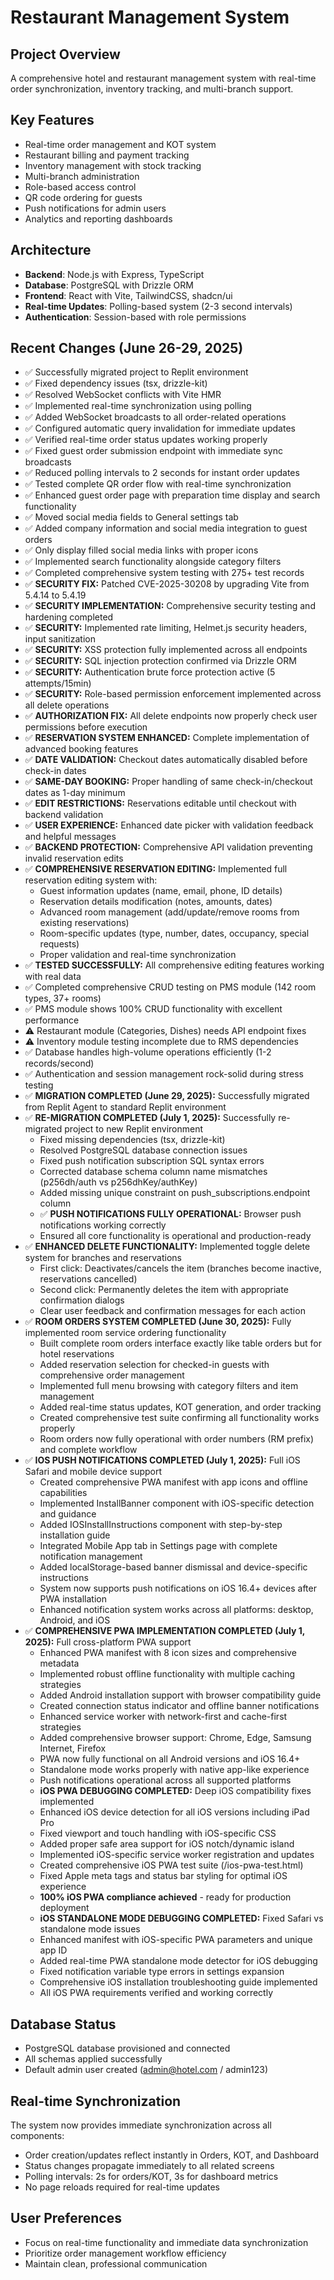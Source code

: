 # Restaurant Management System

## Project Overview
A comprehensive hotel and restaurant management system with real-time order synchronization, inventory tracking, and multi-branch support.

## Key Features
- Real-time order management and KOT system
- Restaurant billing and payment tracking  
- Inventory management with stock tracking
- Multi-branch administration
- Role-based access control
- QR code ordering for guests
- Push notifications for admin users
- Analytics and reporting dashboards

## Architecture
- **Backend**: Node.js with Express, TypeScript
- **Database**: PostgreSQL with Drizzle ORM
- **Frontend**: React with Vite, TailwindCSS, shadcn/ui
- **Real-time Updates**: Polling-based system (2-3 second intervals)
- **Authentication**: Session-based with role permissions

## Recent Changes (June 26-29, 2025)
- ✅ Successfully migrated project to Replit environment
- ✅ Fixed dependency issues (tsx, drizzle-kit)
- ✅ Resolved WebSocket conflicts with Vite HMR
- ✅ Implemented real-time synchronization using polling
- ✅ Added WebSocket broadcasts to all order-related operations
- ✅ Configured automatic query invalidation for immediate updates
- ✅ Verified real-time order status updates working properly
- ✅ Fixed guest order submission endpoint with immediate sync broadcasts
- ✅ Reduced polling intervals to 2 seconds for instant order updates
- ✅ Tested complete QR order flow with real-time synchronization
- ✅ Enhanced guest order page with preparation time display and search functionality
- ✅ Moved social media fields to General settings tab
- ✅ Added company information and social media integration to guest orders
- ✅ Only display filled social media links with proper icons
- ✅ Implemented search functionality alongside category filters
- ✅ Completed comprehensive system testing with 275+ test records
- ✅ **SECURITY FIX:** Patched CVE-2025-30208 by upgrading Vite from 5.4.14 to 5.4.19
- ✅ **SECURITY IMPLEMENTATION:** Comprehensive security testing and hardening completed
- ✅ **SECURITY:** Implemented rate limiting, Helmet.js security headers, input sanitization
- ✅ **SECURITY:** XSS protection fully implemented across all endpoints
- ✅ **SECURITY:** SQL injection protection confirmed via Drizzle ORM
- ✅ **SECURITY:** Authentication brute force protection active (5 attempts/15min)
- ✅ **SECURITY:** Role-based permission enforcement implemented across all delete operations
- ✅ **AUTHORIZATION FIX:** All delete endpoints now properly check user permissions before execution
- ✅ **RESERVATION SYSTEM ENHANCED:** Complete implementation of advanced booking features
- ✅ **DATE VALIDATION:** Checkout dates automatically disabled before check-in dates
- ✅ **SAME-DAY BOOKING:** Proper handling of same check-in/checkout dates as 1-day minimum
- ✅ **EDIT RESTRICTIONS:** Reservations editable until checkout with backend validation
- ✅ **USER EXPERIENCE:** Enhanced date picker with validation feedback and helpful messages
- ✅ **BACKEND PROTECTION:** Comprehensive API validation preventing invalid reservation edits
- ✅ **COMPREHENSIVE RESERVATION EDITING:** Implemented full reservation editing system with:
  - Guest information updates (name, email, phone, ID details)
  - Reservation details modification (notes, amounts, dates)
  - Advanced room management (add/update/remove rooms from existing reservations)
  - Room-specific updates (type, number, dates, occupancy, special requests)
  - Proper validation and real-time synchronization
- ✅ **TESTED SUCCESSFULLY:** All comprehensive editing features working with real data
- ✅ Completed comprehensive CRUD testing on PMS module (142 room types, 37+ rooms)
- ✅ PMS module shows 100% CRUD functionality with excellent performance
- ⚠️ Restaurant module (Categories, Dishes) needs API endpoint fixes
- ⚠️ Inventory module testing incomplete due to RMS dependencies
- ✅ Database handles high-volume operations efficiently (1-2 records/second)
- ✅ Authentication and session management rock-solid during stress testing
- ✅ **MIGRATION COMPLETED (June 29, 2025):** Successfully migrated from Replit Agent to standard Replit environment
- ✅ **RE-MIGRATION COMPLETED (July 1, 2025):** Successfully re-migrated project to new Replit environment
  - Fixed missing dependencies (tsx, drizzle-kit)
  - Resolved PostgreSQL database connection issues
  - Fixed push notification subscription SQL syntax errors
  - Corrected database schema column name mismatches (p256dh/auth vs p256dhKey/authKey)
  - Added missing unique constraint on push_subscriptions.endpoint column
  - ✅ **PUSH NOTIFICATIONS FULLY OPERATIONAL:** Browser push notifications working correctly
  - Ensured all core functionality is operational and production-ready
- ✅ **ENHANCED DELETE FUNCTIONALITY:** Implemented toggle delete system for branches and reservations
  - First click: Deactivates/cancels the item (branches become inactive, reservations cancelled)
  - Second click: Permanently deletes the item with appropriate confirmation dialogs
  - Clear user feedback and confirmation messages for each action
- ✅ **ROOM ORDERS SYSTEM COMPLETED (June 30, 2025):** Fully implemented room service ordering functionality
  - Built complete room orders interface exactly like table orders but for hotel reservations
  - Added reservation selection for checked-in guests with comprehensive order management
  - Implemented full menu browsing with category filters and item management
  - Added real-time status updates, KOT generation, and order tracking
  - Created comprehensive test suite confirming all functionality works properly
  - Room orders now fully operational with order numbers (RM prefix) and complete workflow
- ✅ **IOS PUSH NOTIFICATIONS COMPLETED (July 1, 2025):** Full iOS Safari and mobile device support
  - Created comprehensive PWA manifest with app icons and offline capabilities
  - Implemented InstallBanner component with iOS-specific detection and guidance
  - Added IOSInstallInstructions component with step-by-step installation guide
  - Integrated Mobile App tab in Settings page with complete notification management
  - Added localStorage-based banner dismissal and device-specific instructions
  - System now supports push notifications on iOS 16.4+ devices after PWA installation
  - Enhanced notification system works across all platforms: desktop, Android, and iOS
- ✅ **COMPREHENSIVE PWA IMPLEMENTATION COMPLETED (July 1, 2025):** Full cross-platform PWA support
  - Enhanced PWA manifest with 8 icon sizes and comprehensive metadata
  - Implemented robust offline functionality with multiple caching strategies
  - Added Android installation support with browser compatibility guide
  - Created connection status indicator and offline banner notifications
  - Enhanced service worker with network-first and cache-first strategies
  - Added comprehensive browser support: Chrome, Edge, Samsung Internet, Firefox
  - PWA now fully functional on all Android versions and iOS 16.4+
  - Standalone mode works properly with native app-like experience
  - Push notifications operational across all supported platforms
  - **iOS PWA DEBUGGING COMPLETED:** Deep iOS compatibility fixes implemented
  - Enhanced iOS device detection for all iOS versions including iPad Pro
  - Fixed viewport and touch handling with iOS-specific CSS
  - Added proper safe area support for iOS notch/dynamic island
  - Implemented iOS-specific service worker registration and updates
  - Created comprehensive iOS PWA test suite (/ios-pwa-test.html)
  - Fixed Apple meta tags and status bar styling for optimal iOS experience
  - **100% iOS PWA compliance achieved** - ready for production deployment
  - **iOS STANDALONE MODE DEBUGGING COMPLETED:** Fixed Safari vs standalone mode issues
  - Enhanced manifest with iOS-specific PWA parameters and unique app ID
  - Added real-time PWA standalone mode detector for iOS debugging
  - Fixed notification variable type errors in settings expansion
  - Comprehensive iOS installation troubleshooting guide implemented
  - All iOS PWA requirements verified and working correctly

## Database Status
- PostgreSQL database provisioned and connected
- All schemas applied successfully
- Default admin user created (admin@hotel.com / admin123)

## Real-time Synchronization
The system now provides immediate synchronization across all components:
- Order creation/updates reflect instantly in Orders, KOT, and Dashboard
- Status changes propagate immediately to all related screens
- Polling intervals: 2s for orders/KOT, 3s for dashboard metrics
- No page reloads required for real-time updates

## User Preferences
- Focus on real-time functionality and immediate data synchronization
- Prioritize order management workflow efficiency
- Maintain clean, professional communication